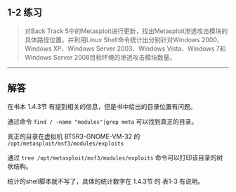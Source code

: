 ## 1-2 练习

> 对Back Track 5中的Metasploit进行更新，找出Metasploit渗透攻击模块的具体路径位置，并利用Linux Shell命令统计出分别针对Windows 2000、Windows XP、Windows Server 2003、Windows Vista、Windows 7和Windows Server 2008目标环境的渗透攻击模块数量。

-----------------

## 解答


在书本 1.4.3节 有提到相关的信息，但是书中给出的目录位置有问题。

通过命令 `find / -name "modules"|grep meta` 可以找到真正的目录。

真正的目录在虚拟机 BT5R3-GNOME-VM-32 的 `/opt/metasploit/msf3/modules/exploits`

通过 `tree /opt/metasploit/msf3/modules/exploits` 命令可以打印该目录的树状结构。

统计的shell脚本就不写了，具体的统计数字在 1.4.3节 的 表1-3 有说明。

